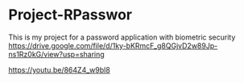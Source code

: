 # Project-RPasswor
This is my project for a password application with biometric security
https://drive.google.com/file/d/1ky-bKRmcF_g8QGjvD2w89Jp-ns1Rz0kG/view?usp=sharing

https://youtu.be/864Z4_w9bl8
